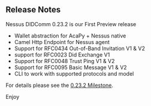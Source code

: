 Release Notes
-------------------

Nessus DIDComm 0.23.2 is our First Preview release

* Wallet abstraction for AcaPy + Nessus native
* Camel Http Endpoint for Nessus agent
* Support for RFC0434 Out-of-Band Invitation V1 & V2
* support for RFC0023 Did Exchange V1
* Support for RFC0048 Trust Ping V1 & V2
* Support for RFC0095 Basic Message V1 & V2
* CLI to work with supported protocols and model

For details please see the [0.23.2 Milestone](https://github.com/tdiesler/nessus-didcomm/milestone/1?closed=1).

Enjoy
